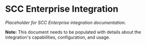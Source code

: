 # SCC Enterprise Integration

*Placeholder for SCC Enterprise integration documentation.*

**Note:** This document needs to be populated with details about the integration's capabilities, configuration, and usage.
